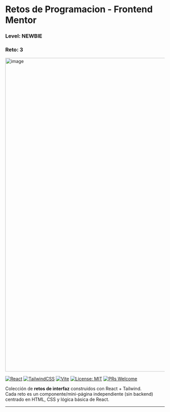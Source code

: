 # Retos de Programacion - Frontend Mentor
### Level: NEWBIE
### Reto: 3
<img width="1914" height="988" alt="image" src="https://github.com/user-attachments/assets/7ac6e1df-e129-4108-b4dd-9b2057f31c70" />

[![React](https://img.shields.io/badge/React-18+-61DAFB?logo=react&logoColor=000)](#)
[![TailwindCSS](https://img.shields.io/badge/TailwindCSS-3+-38B2AC?logo=tailwindcss&logoColor=fff)](#)
[![Vite](https://img.shields.io/badge/Vite-5-646CFF?logo=vite&logoColor=fff)](#)
[![License: MIT](https://img.shields.io/badge/License-MIT-yellow.svg)](./LICENSE)
[![PRs Welcome](https://img.shields.io/badge/PRs-welcome-brightgreen.svg)](#contribuir)

Colección de **retos de interfaz** construidos con React + Tailwind.  
Cada reto es un componente/mini-página independiente (sin backend) centrado en HTML, CSS y lógica básica de React.

---



